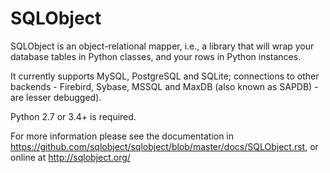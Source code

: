 # SQLObject

SQLObject is an object-relational mapper, i.e., a library that will wrap
your database tables in Python classes, and your rows in Python
instances.

It currently supports MySQL, PostgreSQL and SQLite; connections to other
backends - Firebird, Sybase, MSSQL and MaxDB (also known as SAPDB) - are
lesser debugged).

Python 2.7 or 3.4+ is required.

For more information please see the documentation in
https://github.com/sqlobject/sqlobject/blob/master/docs/SQLObject.rst,
or online at http://sqlobject.org/
